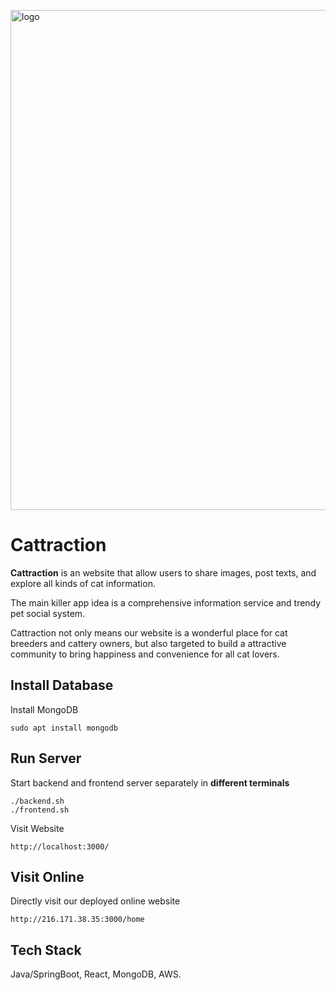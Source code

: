<p align="left"><img width="800" alt="logo" src="https://user-images.githubusercontent.com/38336855/97132695-14c75e80-171e-11eb-997b-44e4ad28e193.png"></p>

# Cattraction

**Cattraction** is an website that allow users to share images, post texts, and explore all kinds of cat information.

The main killer app idea is a comprehensive information service and trendy pet social system.

Cattraction not only means our website is a wonderful place for cat breeders and cattery owners, but also targeted to build a attractive community to bring happiness and convenience for all cat lovers.





## Install Database
Install MongoDB
```
sudo apt install mongodb
```

## Run Server
Start backend and frontend server separately in **different terminals**
```
./backend.sh
./frontend.sh
```

Visit Website
```
http://localhost:3000/
```


## Visit Online
Directly visit our deployed online website
```
http://216.171.38.35:3000/home
```



## Tech Stack
Java/SpringBoot, React, MongoDB, AWS.
